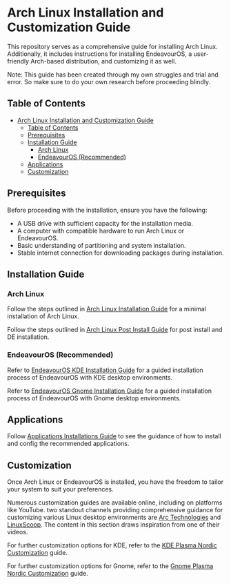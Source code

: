 # Arch Linux Installation and Customization Guide

This repository serves as a comprehensive guide for installing Arch Linux. Additionally, it includes instructions for installing EndeavourOS, a user-friendly Arch-based distribution, and customizing it as well.

Note: This guide has been created through my own struggles and trial and error. So make sure to do your own research before proceeding blindly.

## Table of Contents

- [Arch Linux Installation and Customization Guide](#arch-linux-installation-and-customization-guide)
  - [Table of Contents](#table-of-contents)
  - [Prerequisites](#prerequisites)
  - [Installation Guide](#installation-guide)
    - [Arch Linux](#arch-linux)
    - [EndeavourOS (Recommended)](#endeavouros-recommended)
  - [Applications](#applications)
  - [Customization](#customization)

## Prerequisites

Before proceeding with the installation, ensure you have the following:

- A USB drive with sufficient capacity for the installation media.
- A computer with compatible hardware to run Arch Linux or EndeavourOS.
- Basic understanding of partitioning and system installation.
- Stable internet connection for downloading packages during installation.

## Installation Guide

### Arch Linux

Follow the steps outlined in [Arch Linux Installation Guide](./arch_linux/installation_guide.md) for a minimal installation of Arch Linux.

Follow the steps outlined in [Arch Linux Post Install Guide](./arch_linux/post_install_guide.md) for post install and DE installation.

### EndeavourOS (Recommended)

Refer to [EndeavourOS KDE Installation Guide](./endeavouros/kde_installation_guide.md) for a guided installation process of EndeavourOS with KDE desktop environments.

Refer to [EndeavourOS Gnome Installation Guide](./endeavouros/gnome_installation_guide.md) for a guided installation process of EndeavourOS with Gnome desktop environments.

## Applications

Follow [Applications Installations Guide](./applications/installation_guide.md) to see the guidance of how to install and config the recommended applications.

## Customization

Once Arch Linux or EndeavourOS is installed, you have the freedom to tailor your system to suit your preferences.

Numerous customization guides are available online, including on platforms like YouTube. two standout channels providing comprehensive guidance for customizing various Linux desktop environments are [Arc Technologies](https://www.youtube.com/@ArcTechnologies) and [LinuxScoop](https://www.youtube.com/@linuxscoop). The content in this section draws inspiration from one of their videos.

For further customization options for KDE, refer to the [KDE Plasma Nordic Customization](./customization/kde/kde_Nordic.md) guide.

For further customization options for Gnome, refer to the [Gnome Plasma Nordic Customization](./customization/gnome/gnome_Nordic.md) guide.
